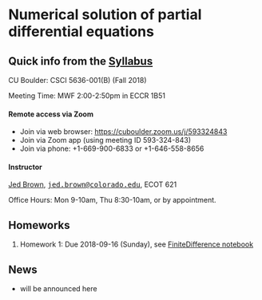 # Numerical solution of partial differential equations

## Quick info from the [Syllabus](Syllabus.md)

CU Boulder: CSCI 5636-001(B) (Fall 2018)

Meeting Time: MWF 2:00-2:50pm in ECCR 1B51

#### Remote access via Zoom

* Join via web browser: https://cuboulder.zoom.us/j/593324843
* Join via Zoom app (using meeting ID 593-324-843)
* Join via phone: +1-669-900-6833 or +1-646-558-8656

#### Instructor

[Jed Brown](https://jedbrown.org), [<tt>jed.brown@colorado.edu</tt>](mailto:jed.brown@colorado.edu), ECOT 621

Office Hours: Mon 9-10am, Thu 8:30-10am, or by appointment.

## Homeworks

1. Homework 1: Due 2018-09-16 (Sunday), see [FiniteDifference notebook](FiniteDifference.ipynb)

## News

* will be announced here
